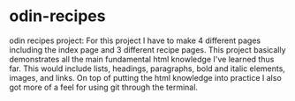 # odin-recipes
odin recipes project:
For this project I have to make 4 different pages including the index page and 3 different recipe pages. This project basically demonstrates all the main fundamental html knowledge I've learned thus far. This would include lists, headings, paragraphs, bold and italic elements, images, and links. On top of putting the html knowledge into practice I also got more of a feel for using git through the terminal.
